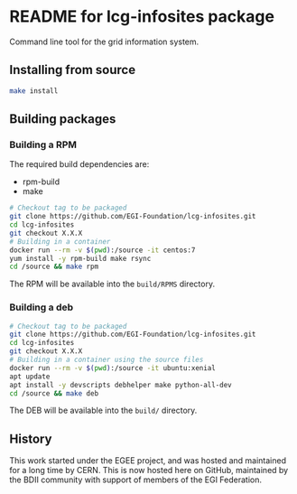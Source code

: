 # README for lcg-infosites package

Command line tool for the grid information system.

## Installing from source

```sh
make install
```

## Building packages

### Building a RPM

The required build dependencies are:

- rpm-build
- make

```sh
# Checkout tag to be packaged
git clone https://github.com/EGI-Foundation/lcg-infosites.git
cd lcg-infosites
git checkout X.X.X
# Building in a container
docker run --rm -v $(pwd):/source -it centos:7
yum install -y rpm-build make rsync
cd /source && make rpm
```

The RPM will be available into the `build/RPMS` directory.

### Building a deb

```sh
# Checkout tag to be packaged
git clone https://github.com/EGI-Foundation/lcg-infosites.git
cd lcg-infosites
git checkout X.X.X
# Building in a container using the source files
docker run --rm -v $(pwd):/source -it ubuntu:xenial
apt update
apt install -y devscripts debhelper make python-all-dev
cd /source && make deb
```

The DEB will be available into the `build/` directory.

## History

This work started under the EGEE project, and was hosted and maintained for a
long time by CERN.
This is now hosted here on GitHub, maintained by the BDII community with
support of members of the EGI Federation.
